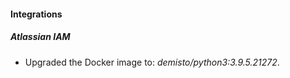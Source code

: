 #### Integrations
##### Atlassian IAM
- Upgraded the Docker image to: *demisto/python3:3.9.5.21272*.
